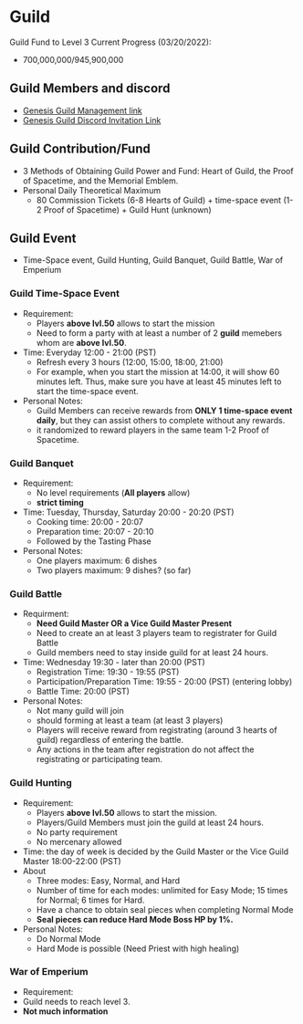 # Guild
Guild Fund to Level 3 Current Progress (03/20/2022): 
 - 700,000,000/945,900,000

## Guild Members and discord
  - [Genesis Guild Management link](https://docs.google.com/spreadsheets/d/18coYF1I-POPsKH_O7OenCPclVMi5F6l3SML-MNdXHog/edit#gid=0)
  - [Genesis Guild Discord Invitation Link](https://discord.gg/9Q8a9uSq)
 
## Guild Contribution/Fund
  - 3 Methods of Obtaining Guild Power and Fund: Heart of Guild, the Proof of Spacetime, and the Memorial Emblem.
  - Personal Daily Theoretical Maximum
    - 80 Commission Tickets (6-8 Hearts of Guild) + time-space event (1-2 Proof of Spacetime) + Guild Hunt (unknown)
## Guild Event
 - Time-Space event, Guild Hunting, Guild Banquet, Guild Battle, War of Emperium
### Guild Time-Space Event
 - Requirement: 
   - Players **above lvl.50** allows to start the mission
   - Need to form a party with at least a number of 2 **guild** memebers whom are **above lvl.50**.
 - Time: Everyday 12:00 - 21:00 (PST)
   - Refresh every 3 hours (12:00, 15:00, 18:00, 21:00)
   - For example, when you start the mission at 14:00, it will show 60 minutes left. Thus, make sure you have at least 45 minutes left to start the time-space event.
 - Personal Notes:
   - Guild Members can receive rewards from **ONLY 1 time-space event daily**, but they can assist others to complete without any rewards.
   - it randomized to reward players in the same team 1-2 Proof of Spacetime.

### Guild Banquet
  - Requirement:
    - No level requirements (**All players** allow)
    - **strict timing**
  - Time: Tuesday, Thursday, Saturday 20:00 - 20:20 (PST)
    - Cooking time: 20:00 - 20:07
    - Preparation time: 20:07 - 20:10
    - Followed by the Tasting Phase
  - Personal Notes:
    - One players maximum: 6 dishes
    - Two players maximum: 9 dishes? (so far)

### Guild Battle
  - Requirment:
    - **Need Guild Master OR a Vice Guild Master Present**
    - Need to create an at least 3 players team to registrater for Guild Battle
    - Guild members need to stay inside guild for at least 24 hours.
  - Time: Wednesday 19:30 - later than 20:00 (PST) 
    - Registration Time: 19:30 - 19:55 (PST)
    - Participation/Preparation Time: 19:55 - 20:00 (PST) (entering lobby)
    - Battle Time: 20:00 (PST)
  - Personal Notes: 
    - Not many guild will join 
    - should forming at least a team (at least 3 players)
    - Players will receive reward from registrating (around 3 hearts of guild) regardless of entering the battle.
    - Any actions in the team after registration do not affect the registrating or participating team.

### Guild Hunting
  - Requirement:
    - Players **above lvl.50** allows to start the mission.
    - Players/Guild Members must join the guild at least 24 hours.
    - No party requirement
    - No mercenary allowed
  - Time: the day of week is decided by the Guild Master or the Vice Guild Master 18:00-22:00 (PST)
  - About
    - Three modes: Easy, Normal, and Hard
    - Number of time for each modes: unlimited for Easy Mode; 15 times for Normal; 6 times for Hard.
    - Have a chance to obtain seal pieces when completing Normal Mode 
     - **Seal pieces can reduce Hard Mode Boss HP by 1%.**
  - Personal Notes:
    - Do Normal Mode
    - Hard Mode is possible (Need Priest with high healing)

### War of Emperium
 - Requirement:
  - Guild needs to reach level 3.
  - **Not much information**
